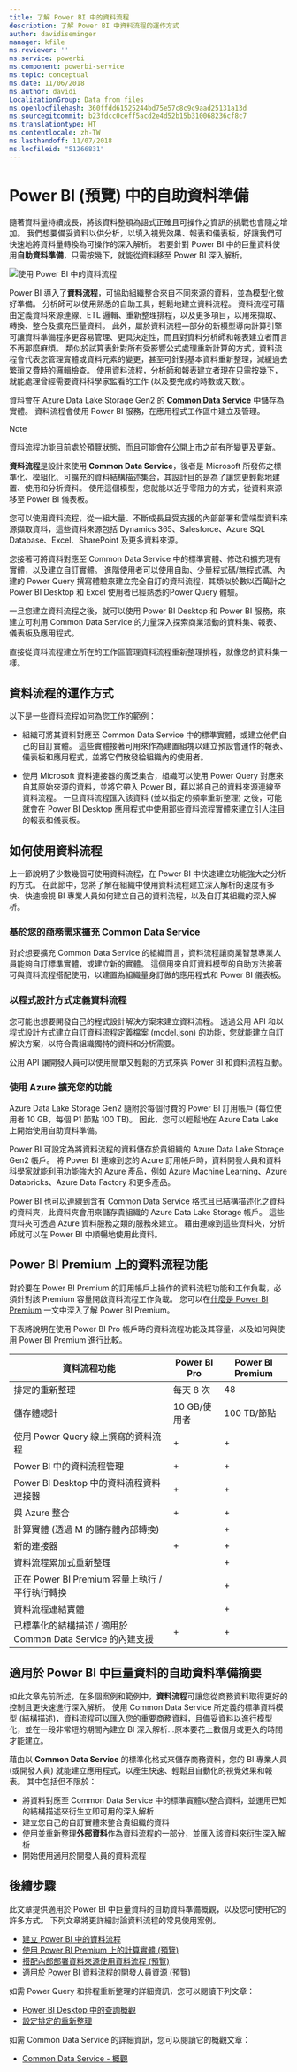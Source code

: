 ```yaml
---
title: 了解 Power BI 中的資料流程
description: 了解 Power BI 中資料流程的運作方式
author: davidiseminger
manager: kfile
ms.reviewer: ''
ms.service: powerbi
ms.component: powerbi-service
ms.topic: conceptual
ms.date: 11/06/2018
ms.author: davidi
LocalizationGroup: Data from files
ms.openlocfilehash: 360ffdd61525244bd75e57c8c9c9aad25131a13d
ms.sourcegitcommit: b23fdcc0ceff5acd2e4d52b15b310068236cf8c7
ms.translationtype: HT
ms.contentlocale: zh-TW
ms.lasthandoff: 11/07/2018
ms.locfileid: "51266831"
---
```

# <a name="self-service-data-prep-in-power-bi-preview"></a>Power BI (預覽) 中的自助資料準備

隨著資料量持續成長，將該資料整頓為語式正確且可操作之資訊的挑戰也會隨之增加。 我們想要備妥資料以供分析，以填入視覺效果、報表和儀表板，好讓我們可快速地將資料量轉換為可操作的深入解析。 若要針對 Power BI 中的巨量資料使用**自助資料準備**，只需按幾下，就能從資料移至 Power BI 深入解析。

![使用 Power BI 中的資料流程](media/service-dataflows-overview/powerbi-dataflows_01.png)

Power BI 導入了**資料流程**，可協助組織整合來自不同來源的資料，並為模型化做好準備。 分析師可以使用熟悉的自助工具，輕鬆地建立資料流程。 資料流程可藉由定義資料來源連線、ETL 邏輯、重新整理排程，以及更多項目，以用來擷取、轉換、整合及擴充巨量資料。 此外，屬於資料流程一部分的新模型導向計算引擎可讓資料準備程序更容易管理、更具決定性，而且對資料分析師和報表建立者而言不再那麼麻煩。 類似於試算表針對所有受影響公式處理重新計算的方式，資料流程會代表您管理實體或資料元素的變更，甚至可針對基本資料重新整理，減緩過去繁瑣又費時的邏輯檢查。 使用資料流程，分析師和報表建立者現在只需按幾下，就能處理曾經需要資料科學家監看的工作 (以及要完成的時數或天數)。 

資料會在 Azure Data Lake Storage Gen2 的 [**Common Data Service**](https://docs.microsoft.com/powerapps/common-data-model/overview) 中儲存為實體。 資料流程會使用 Power BI 服務，在應用程式工作區中建立及管理。  

> [!NOTE]
> 資料流程功能目前處於預覽狀態，而且可能會在公開上市之前有所變更及更新。

 
**資料流程**是設計來使用 **Common Data Service**，後者是 Microsoft 所發佈之標準化、模組化、可擴充的資料結構描述集合，其設計目的是為了讓您更輕鬆地建置、使用和分析資料。 使用這個模型，您就能以近乎零阻力的方式，從資料來源移至 Power BI 儀表板。

您可以使用資料流程，從一組大量、不斷成長且受支援的內部部署和雲端型資料來源擷取資料，這些資料來源包括 Dynamics 365、Salesforce、Azure SQL Database、Excel、SharePoint 及更多資料來源。

您接著可將資料對應至 Common Data Service 中的標準實體、修改和擴充現有實體，以及建立自訂實體。 進階使用者可以使用自助、少量程式碼/無程式碼、內建的 Power Query 撰寫體驗來建立完全自訂的資料流程，其類似於數以百萬計之 Power BI Desktop 和 Excel 使用者已經熟悉的Power Query 體驗。  

一旦您建立資料流程之後，就可以使用 Power BI Desktop 和 Power BI 服務，來建立可利用 Common Data Service 的力量深入探索商業活動的資料集、報表、儀表板及應用程式。 

直接從資料流程建立所在的工作區管理資料流程重新整理排程，就像您的資料集一樣。 

## <a name="how-dataflows-work"></a>資料流程的運作方式

以下是一些資料流程如何為您工作的範例：

* 組織可將其資料對應至 Common Data Service 中的標準實體，或建立他們自己的自訂實體。 這些實體接著可用來作為建置組塊以建立預設會運作的報表、儀表板和應用程式，並將它們散發給組織內的使用者。 

* 使用 Microsoft 資料連接器的廣泛集合，組織可以使用 Power Query 對應來自其原始來源的資料，並將它帶入 Power BI，藉以將自己的資料來源連線至資料流程。 一旦資料流程匯入該資料 (並以指定的頻率重新整理) 之後，可能就會在 Power BI Desktop 應用程式中使用那些資料流程實體來建立引人注目的報表和儀表板。 

## <a name="how-to-use-dataflows"></a>如何使用資料流程

上一節說明了少數幾個可使用資料流程，在 Power BI 中快速建立功能強大之分析的方式。 在此節中，您將了解在組織中使用資料流程建立深入解析的速度有多快、快速檢視 BI 專業人員如何建立自己的資料流程，以及自訂其組織的深入解析。

### <a name="extend-the-common-data-model-for-your-business-needs"></a>基於您的商務需求擴充 Common Data Service
對於想要擴充 Common Data Service 的組織而言，資料流程讓商業智慧專業人員能夠自訂標準實體，或建立新的實體。 這個用來自訂資料模型的自助方法接著可與資料流程搭配使用，以建置為組織量身訂做的應用程式和 Power BI 儀表板。

### <a name="define-dataflows-programmatically"></a>以程式設計方式定義資料流程
您可能也想要開發自己的程式設計解決方案來建立資料流程。 透過公用 API 和以程式設計方式建立自訂資料流程定義檔案 (model.json) 的功能，您就能建立自訂解決方案，以符合貴組織獨特的資料和分析需要。 

公用 API 讓開發人員可以使用簡單又輕鬆的方式來與 Power BI 和資料流程互動。

### <a name="extend-your-capabilities-with-azure"></a>使用 Azure 擴充您的功能
Azure Data Lake Storage Gen2 隨附於每個付費的 Power BI 訂用帳戶 (每位使用者 10 GB，每個 P1 節點 100 TB)。 因此，您可以輕鬆地在 Azure Data Lake 上開始使用自助資料準備。 

Power BI 可設定為將資料流程的資料儲存於貴組織的 Azure Data Lake Storage Gen2 帳戶。 將 Power BI 連線到您的 Azure 訂用帳戶時，資料開發人員和資料科學家就能利用功能強大的 Azure 產品，例如 Azure Machine Learning、Azure Databricks、Azure Data Factory 和更多產品。

Power BI 也可以連線到含有 Common Data Service 格式且已結構描述化之資料的資料夾，此資料夾會用來儲存貴組織的 Azure Data Lake Storage 帳戶。 這些資料夾可透過 Azure 資料服務之類的服務來建立。 藉由連線到這些資料夾，分析師就可以在 Power BI 中順暢地使用此資料。 


## <a name="dataflow-capabilities-on-power-bi-premium"></a>Power BI Premium 上的資料流程功能

對於要在 Power BI Premium 的訂用帳戶上操作的資料流程功能和工作負載，必須針對該 Premium 容量開啟資料流程工作負載。 您可以在[什麼是 Power BI Premium](service-premium.md) 一文中深入了解 Power BI Premium。 

下表將說明在使用 Power BI Pro 帳戶時的資料流程功能及其容量，以及如何與使用 Power BI Premium 進行比較。


|資料流程功能 | Power BI Pro |   Power BI Premium |
|---------|---------|---------|
|排定的重新整理| 每天 8 次|  48|
|儲存體總計| 10 GB/使用者  |100 TB/節點|
|使用 Power Query 線上撰寫的資料流程|    +   |+|
|Power BI 中的資料流程管理|   +|  +|
|Power BI Desktop 中的資料流程資料連接器|  +|  +|
|與 Azure 整合|    +|  +|
|計算實體 (透過 M 的儲存體內部轉換) | |   +|
|新的連接器|    +|  +|
|資料流程累加式重新整理|  |   +|
|正在 Power BI Premium 容量上執行 / 平行執行轉換|   |   +|
|資料流程連結實體| |        +|
|已標準化的結構描述 / 適用於 Common Data Service 的內建支援|  +|  +|



## <a name="summary-of-self-service-data-prep-for-big-data-in-power-bi"></a>適用於 Power BI 中巨量資料的自助資料準備摘要
如此文章先前所述，在多個案例和範例中，**資料流程**可讓您從商務資料取得更好的控制且更快速進行深入解析。 使用 Common Data Service 所定義的標準資料模型 (結構描述)，資料流程可以匯入您的重要商務資料，且備妥資料以進行模型化，並在一段非常短的期間內建立 BI 深入解析...原本要花上數個月或更久的時間才能建立。 

藉由以 **Common Data Service** 的標準化格式來儲存商務資料，您的 BI 專業人員 (或開發人員) 就能建立應用程式，以產生快速、輕鬆且自動化的視覺效果和報表。 其中包括但不限於：


* 將資料對應至 Common Data Service 中的標準實體以整合資料，並運用已知的結構描述來衍生立即可用的深入解析
* 建立您自己的自訂實體來整合貴組織的資料 
* 使用並重新整理**外部資料**作為資料流程的一部分，並匯入該資料來衍生深入解析
* 開始使用適用於開發人員的資料流程





## <a name="next-steps"></a>後續步驟

此文章提供適用於 Power BI 中巨量資料的自助資料準備概觀，以及您可使用它的許多方式。 下列文章將更詳細討論資料流程的常見使用案例。 

* [建立 Power BI 中的資料流程](service-dataflows-create-use.md)
* [使用 Power BI Premium 上的計算實體 (預覽)](service-dataflows-computed-entities-premium.md)
* [搭配內部部署資料來源使用資料流程 (預覽)](service-dataflows-on-premises-gateways.md)
* [適用於 Power BI 資料流程的開發人員資源 (預覽)](service-dataflows-developer-resources.md)

如需 Power Query 和排程重新整理的詳細資訊，您可以閱讀下列文章：
* [Power BI Desktop 中的查詢概觀](desktop-query-overview.md)
* [設定排定的重新整理](refresh-scheduled-refresh.md)

如需 Common Data Service 的詳細資訊，您可以閱讀它的概觀文章：
* [Common Data Service - 概觀](https://docs.microsoft.com/powerapps/common-data-model/overview)

